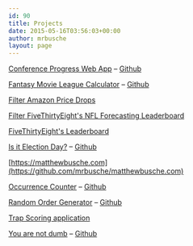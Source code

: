 ```yaml
---
id: 90
title: Projects
date: 2015-05-16T03:56:03+00:00
author: mrbusche
layout: page
---
```


[Conference Progress Web App](https://matthewbusche.com/pwa) &#8211; [Github](https://github.com/mrbusche/conferencePWA)

[Fantasy Movie League Calculator](https://fmlcalculator.com/) &#8211; [Github](https://github.com/mrbusche/fmlCalculator/)

[Filter Amazon Price Drops](https://github.com/mrbusche/amazonPriceDrops)

[Filter FiveThirtyEight's NFL Forecasting Leaderboard](https://matthewbusche.com/2018/09/30/filtering-five-thirty-eight-nfl-leaderboard/)

[FiveThirtyEight's Leaderboard](https://538-leaderboard.netlify.com/)

[Is it Election Day?](https://isitelectionday.com/) &#8211; [Github](https://github.com/mrbusche/isItElectionDay)

[https://matthewbusche.com](https://github.com/mrbusche/matthewbusche.com)

[Occurrence Counter](https://www.occurrencecounter.com/) &#8211; [Github](https://github.com/mrbusche/occurrenceCounter)

[Random Order Generator](https://randomordergenerator.com/) &#8211; [Github](https://github.com/mrbusche/randomOrder)

[Trap Scoring application](https://github.com/mrbusche/trap-scoring)

[You are not dumb](https://youarenotdumb.com/) &#8211; [Github](https://github.com/mrbusche/youarenotdumb)
